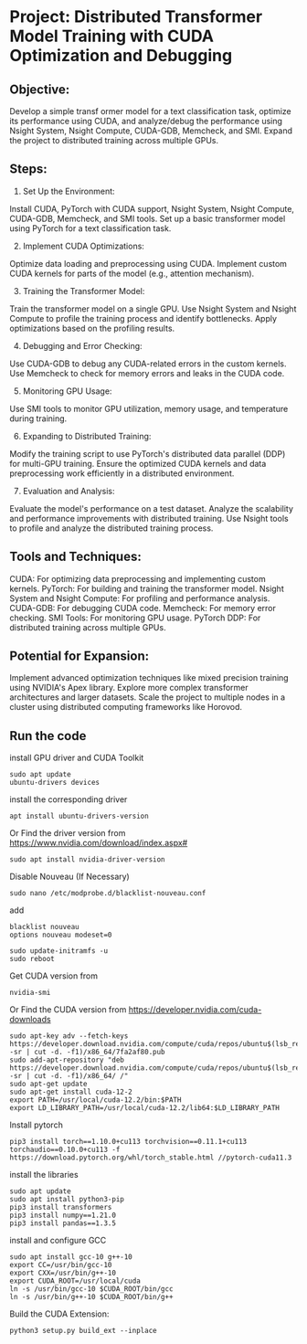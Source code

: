 # Project: Distributed Transformer Model Training with CUDA Optimization and Debugging
## Objective:	       
Develop a simple transf	ormer model for a text classification task, optimize its performance using CUDA, and analyze/debug the performance using Nsight System, Nsight Compute, CUDA-GDB, Memcheck, and SMI. Expand the project to distributed training across multiple GPUs.

## Steps:
1. Set Up the Environment:

Install CUDA, PyTorch with CUDA support, Nsight System, Nsight Compute, CUDA-GDB, Memcheck, and SMI tools.
Set up a basic transformer model using PyTorch for a text classification task.

2. Implement CUDA Optimizations:

Optimize data loading and preprocessing using CUDA.
Implement custom CUDA kernels for parts of the model (e.g., attention mechanism).

3. Training the Transformer Model:

Train the transformer model on a single GPU.
Use Nsight System and Nsight Compute to profile the training process and identify bottlenecks.
Apply optimizations based on the profiling results.

4. Debugging and Error Checking:

Use CUDA-GDB to debug any CUDA-related errors in the custom kernels.
Use Memcheck to check for memory errors and leaks in the CUDA code.

5. Monitoring GPU Usage:

Use SMI tools to monitor GPU utilization, memory usage, and temperature during training.

6. Expanding to Distributed Training:

Modify the training script to use PyTorch's distributed data parallel (DDP) for multi-GPU training.
Ensure the optimized CUDA kernels and data preprocessing work efficiently in a distributed environment.

7. Evaluation and Analysis:

Evaluate the model's performance on a test dataset.
Analyze the scalability and performance improvements with distributed training.
Use Nsight tools to profile and analyze the distributed training process.

## Tools and Techniques:
CUDA: For optimizing data preprocessing and implementing custom kernels.
PyTorch: For building and training the transformer model.
Nsight System and Nsight Compute: For profiling and performance analysis.
CUDA-GDB: For debugging CUDA code.
Memcheck: For memory error checking.
SMI Tools: For monitoring GPU usage.
PyTorch DDP: For distributed training across multiple GPUs.
## Potential for Expansion:
Implement advanced optimization techniques like mixed precision training using NVIDIA's Apex library.
Explore more complex transformer architectures and larger datasets.
Scale the project to multiple nodes in a cluster using distributed computing frameworks like Horovod.

## Run the code
install GPU driver and CUDA Toolkit
```
sudo apt update
ubuntu-drivers devices
```
install the corresponding driver 
```
apt install ubuntu-drivers-version
```
Or Find the driver version from https://www.nvidia.com/download/index.aspx#
```
sudo apt install nvidia-driver-version
```
Disable Nouveau (If Necessary)
```
sudo nano /etc/modprobe.d/blacklist-nouveau.conf
```
add
```
blacklist nouveau
options nouveau modeset=0
```
```
sudo update-initramfs -u
sudo reboot
```
Get CUDA version from 
```
nvidia-smi
```
Or Find the CUDA version from https://developer.nvidia.com/cuda-downloads
```
sudo apt-key adv --fetch-keys https://developer.download.nvidia.com/compute/cuda/repos/ubuntu$(lsb_release -sr | cut -d. -f1)/x86_64/7fa2af80.pub
sudo add-apt-repository "deb https://developer.download.nvidia.com/compute/cuda/repos/ubuntu$(lsb_release -sr | cut -d. -f1)/x86_64/ /"
sudo apt-get update
sudo apt-get install cuda-12-2
export PATH=/usr/local/cuda-12.2/bin:$PATH
export LD_LIBRARY_PATH=/usr/local/cuda-12.2/lib64:$LD_LIBRARY_PATH
```
Install pytorch
```
pip3 install torch==1.10.0+cu113 torchvision==0.11.1+cu113 torchaudio==0.10.0+cu113 -f https://download.pytorch.org/whl/torch_stable.html //pytorch-cuda11.3
```
install the libraries
```
sudo apt update
sudo apt install python3-pip
pip3 install transformers
pip3 install numpy==1.21.0
pip3 install pandas==1.3.5
```
install and configure  GCC
```
sudo apt install gcc-10 g++-10
export CC=/usr/bin/gcc-10
export CXX=/usr/bin/g++-10
export CUDA_ROOT=/usr/local/cuda
ln -s /usr/bin/gcc-10 $CUDA_ROOT/bin/gcc
ln -s /usr/bin/g++-10 $CUDA_ROOT/bin/g++
```
Build the CUDA Extension:
```
python3 setup.py build_ext --inplace
```
